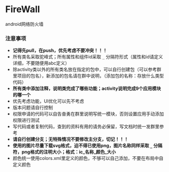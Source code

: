 # FireWall
android网络防火墙



### 注意事项
+ **记得先pull，在push，优先考虑不要冲突！！！**
+ 所有类名采取驼峰式；所有属性和组件id采取 `_` 分隔符形式（属性和id请定义详细，不要随便用abc定义）
+ 除activity类以外的所有类名放在指定的包中，可以自行创建包（可以参考群里项目的包名），新添加的包名请在群中说明，（添加包的名称：存放什么类型代码）
+ **所有类中添加注释，说明类完成了哪些功能；activity说明完成9个应用模块的哪一个**
+ 优先考虑功能，UI优化可以先不考虑
+ 版本问题请自行控制
+ 权限申请的代码可以自告奋勇在群里说明写统一模块，否则设置应用手动添加权限进行测试
+ 写代码或者复制代码，查到的资料有用的请务必保留，写文档时统一发群里参考
+ **请自行创建分支；无特殊情况不要修改主分支，切记！！！**
+ **使用的图片尽量下载svg格式，迫不得已使用png，图片名称同样采取 `_` 分隔符，png格式的注明大小；格式：ic_名称_颜色_大小**
+ 颜色统一使用colors.xml里定义的颜色，不够可以自己添加，不要在布局中自定义颜色